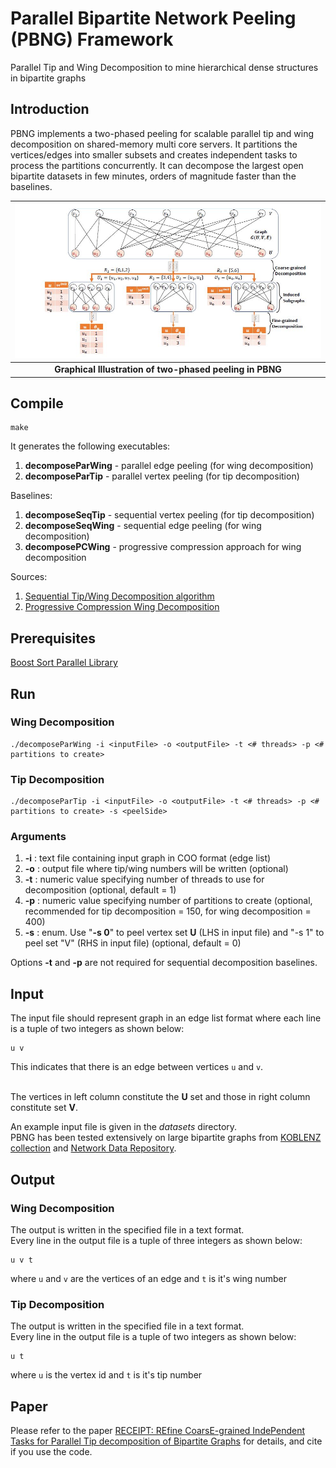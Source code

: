 # Parallel Bipartite Network Peeling (PBNG) Framework
Parallel Tip and Wing Decomposition to mine hierarchical dense structures in bipartite graphs

## Introduction
PBNG implements a two-phased peeling for scalable parallel tip and wing decomposition
on shared-memory multi core servers. It partitions the vertices/edges into smaller subsets
and creates independent tasks to process the partitions concurrently. 
It can decompose the largest open bipartite datasets in few minutes, orders of magnitude 
faster than the baselines.

|![Graphical Illustration of PBNG](twoPhased.jpg)|
|:--:|
|**Graphical Illustration of two-phased peeling in PBNG**|

## Compile
```
make
```

It generates the following executables:

1. **decomposeParWing** - parallel edge peeling (for wing decomposition)
2. **decomposeParTip** - parallel vertex peeling (for tip decomposition)

Baselines:
1. **decomposeSeqTip** - sequential vertex peeling (for tip decomposition)
2. **decomposeSeqWing** - sequential edge peeling (for wing decomposition)
3. **decomposePCWing** - progressive compression approach for wing decomposition

Sources:
1. [Sequential Tip/Wing Decomposition algorithm](http://sariyuce.com/bnd.tar)
2. [Progressive Compression Wing Decomposition](https://arxiv.org/pdf/2001.06111.pdf)


## Prerequisites
[Boost Sort Parallel Library](https://github.com/fjtapia/sort_parallel)


## Run


### Wing Decomposition
```
./decomposeParWing -i <inputFile> -o <outputFile> -t <# threads> -p <# partitions to create> 

```

### Tip Decomposition
```
./decomposeParTip -i <inputFile> -o <outputFile> -t <# threads> -p <# partitions to create> -s <peelSide>
```

### Arguments

1. **-i** : text file containing input graph in COO format (edge list)
2. **-o** : output file where tip/wing numbers will be written (optional)
3. **-t** : numeric value specifying number of threads to use for decomposition (optional, default = 1)
4. **-p** : numeric value specifying number of partitions to create (optional, recommended for tip decomposition = 150, for wing decomposition = 400)
5. **-s** : enum. Use "**-s 0**" to peel vertex set **U** (LHS in input file) and "-s 1" to peel set "V" (RHS in input file) (optional, default = 0)


Options **-t** and **-p** are not required for sequential decomposition baselines.


## Input
The input file should represent graph in an edge list format where each line is a tuple of two integers as shown below:
```
u v
```
This indicates that there is an edge between vertices `u` and `v`.<br /><br />


The vertices in left column constitute the **U** set and those in right column constitute set **V**.

An example input file is given in the *datasets* directory.<br />
PBNG has been tested extensively on large bipartite graphs from [KOBLENZ collection](http://konect.cc/)
and [Network Data Repository](http://networkrepository.com/).


## Output

### Wing Decomposition
The output is written in the specified file in a text format.<br />
Every line in the output file is a tuple of three integers as shown below: 
```
u v t
```
where `u` and `v` are the vertices of an edge and `t` is it's wing number


### Tip Decomposition
The output is written in the specified file in a text format.<br />
Every line in the output file is a tuple of two integers as shown below: 
```
u t
```
where `u` is the vertex id and `t` is it's tip number


## Paper
Please refer to the paper [RECEIPT: REfine CoarsE-grained IndePendent Tasks for Parallel Tip decomposition of Bipartite Graphs](https://dl.acm.org/doi/abs/10.5555/3430915.3442438)
for details, and cite if you use the code.
